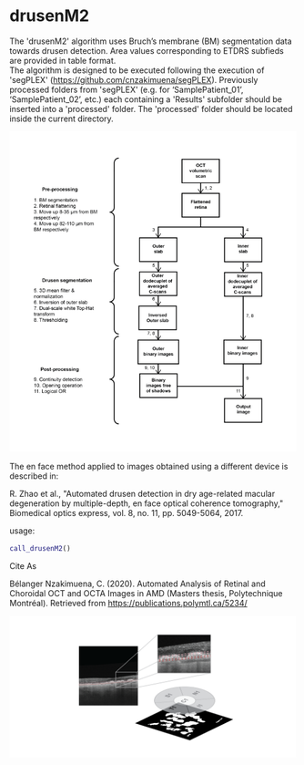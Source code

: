 
# drusenM2
The 'drusenM2' algorithm uses Bruch’s membrane (BM) segmentation data towards drusen detection. Area values corresponding to ETDRS subfieds are provided in table format.<br/> 
The algorithm is designed to be executed following the execution of 'segPLEX' (https://github.com/cnzakimuena/segPLEX).  Previously processed folders from 'segPLEX' (e.g. for ‘SamplePatient_01’, ‘SamplePatient_02’, etc.) each containing a 'Results' subfolder should be inserted into a 'processed' folder.  The 'processed' folder should be located inside the current directory.<br/> 

![example image](figure2.png)

The en face method applied to images obtained using a different device is described in:

R. Zhao et al., "Automated drusen detection in dry age-related macular degeneration by multiple-depth, en face optical coherence tomography," Biomedical optics express, vol. 8, no. 11, pp. 5049-5064, 2017.

usage:

```matlab
call_drusenM2()
```

Cite As

Bélanger Nzakimuena, C. (2020). Automated Analysis of Retinal and Choroidal OCT and OCTA Images in AMD (Masters thesis, Polytechnique Montréal). Retrieved from https://publications.polymtl.ca/5234/

![example image](figure1.png)
